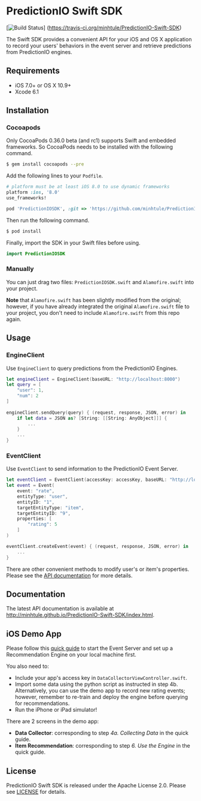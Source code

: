 # PredictionIO Swift SDK

[![Build Status](https://travis-ci.org/minhtule/PredictionIO-Swift-SDK.svg)]
(https://travis-ci.org/minhtule/PredictionIO-Swift-SDK)

The Swift SDK provides a convenient API for your iOS and OS X application to record your users' behaviors in the event server and retrieve predictions from PredictionIO engines.

## Requirements
- iOS 7.0+ or OS X 10.9+
- Xcode 6.1

## Installation

### Cocoapods
Only CocoaPods 0.36.0 beta (and rc1) supports Swift and embedded frameworks. So CocoaPods needs to be installed with the following command.
```bash
$ gem install cocoapods --pre
```

Add the following lines to your `Podfile`.
```ruby
# platform must be at least iOS 8.0 to use dynamic frameworks
platform :ios, '8.0'
use_frameworks!

pod 'PredictionIOSDK', :git => 'https://github.com/minhtule/PredictionIO-Swift-SDK.git'
```

Then run the following command.
```bash
$ pod install 
```

Finally, import the SDK in your Swift files before using.
```swift
import PredictionIOSDK
```

### Manually
You can just drag two files: `PredictionIOSDK.swift` and `Alamofire.swift` into your project. 

**Note** that `Alamofire.swift` has been slightly modified from the original; however, if you have already integrated the original `Alamofire.swift` file to your project, you don't need to include `Alamofire.swift` from this repo again.

## Usage

### EngineClient
Use `EngineClient` to query predictions from the PredictionIO Engines.

```swift
let engineClient = EngineClient(baseURL: "http://localhost:8000")
let query = [
    "user": 1,
    "num": 2
]
        
engineClient.sendQuery(query) { (request, response, JSON, error) in
    if let data = JSON as? [String: [[String: AnyObject]]] {
        ...
    }
    ...
}
```

### EventClient
Use `EventClient` to send information to the PredictionIO Event Server.

```swift
let eventClient = EventClient(accessKey: accessKey, baseURL: "http://localhost:7070")
let event = Event(
    event: "rate",
    entityType: "user",
    entityID: "1",
    targetEntityType: "item",
    targetEntityID: "9",
    properties: [
        "rating": 5
    ]
)

eventClient.createEvent(event) { (request, response, JSON, error) in
    ...
}
```

There are other convenient methods to modify user's or item's properties. Please see the [API documentation](http://minhtule.github.io/PredictionIO-Swift-SDK/index.html) for more details.

## Documentation
The latest API documentation is available at http://minhtule.github.io/PredictionIO-Swift-SDK/index.html.

## iOS Demo App
Please follow this [quick guide](http://docs.prediction.io/templates/recommendation/quickstart/) to start the Event Server and set up a Recommendation Engine on your local machine first.

You also need to:
- Include your app's access key in `DataCollectorViewController.swift`.
- Import some data using the python script as instructed in step 4b. Alternatively, you can use the demo app to record new rating events; however, remember to re-train and deploy the engine before querying for recommendations.
- Run the iPhone or iPad simulator!

There are 2 screens in the demo app:
- **Data Collector**: corresponding to step *4a. Collecting Data* in the quick guide.
- **Item Recommendation**: corresponding to step *6. Use the Engine* in the quick guide.

## License
PredictionIO Swift SDK is released under the Apache License 2.0. Please see
[LICENSE](https://github.com/minhtule/PredictionIO-Swift-SDK/blob/master/LICENSE) for details.

